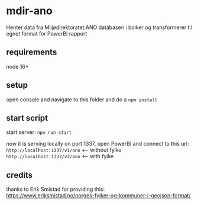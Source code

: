 # mdir-ano
Henter data fra Miljødirektoratet:ANO databasen i bolker og transformerer til egnet format for PowerBI rapport

## requirements
node 16+

## setup
open console and navigate to this folder
and do a `npm install`

## start script
start server: `npm run start`

now it is serving locally on port 1337,
open PowerBI and connect to this url:
`http://localhost:1337/v1/ano` <-- without fylke
`http://localhost:1337/v2/ano` <-- with fylke

## credits
thanks to Erik Smistad for providing this:
https://www.eriksmistad.no/norges-fylker-og-kommuner-i-geojson-format/

